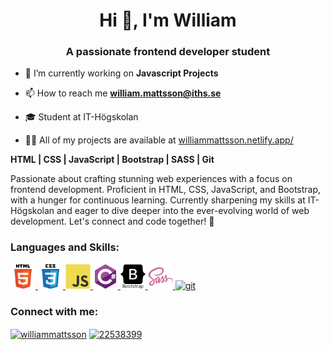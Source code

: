 <h1 align="center">Hi 👋, I'm William</h1>
<h3 align="center">A passionate frontend developer student</h3>

- 🔭 I’m currently working on **Javascript Projects**

- 📫 How to reach me **william.mattsson@iths.se**

- 🎓 Student at IT-Högskolan
  
- 👨‍💻 All of my projects are available at [williammattsson.netlify.app/](https://williammattsson.netlify.app/)


 **HTML | CSS | JavaScript | Bootstrap | SASS | Git**
 
Passionate about crafting stunning web experiences with a focus on frontend development. Proficient in HTML, CSS, JavaScript, and Bootstrap, with a hunger for continuous learning. Currently sharpening my skills at IT-Högskolan and eager to dive deeper into the ever-evolving world of web development. Let's connect and code together! 🚀


<h3 align="left">Languages and Skills:</h3>
<p align="left"><a href="https://www.w3.org/html/" target="_blank" rel="noreferrer"> <img src="https://raw.githubusercontent.com/devicons/devicon/master/icons/html5/html5-original-wordmark.svg" alt="html5" width="40" height="40"/> </a> <a href="https://www.w3schools.com/css/" target="_blank" rel="noreferrer"> <img src="https://raw.githubusercontent.com/devicons/devicon/master/icons/css3/css3-original-wordmark.svg" alt="css3" width="40" height="40"/> </a> <a href="https://developer.mozilla.org/en-US/docs/Web/JavaScript" target="_blank" rel="noreferrer"> <img src="https://raw.githubusercontent.com/devicons/devicon/master/icons/javascript/javascript-original.svg" alt="javascript" width="40" height="40"/> </a><a href="https://www.w3schools.com/cs/" target="_blank" rel="noreferrer"> <img src="https://raw.githubusercontent.com/devicons/devicon/master/icons/csharp/csharp-original.svg" alt="csharp" width="40" height="40"/> </a> <a href="https://getbootstrap.com" target="_blank" rel="noreferrer"><img src="https://raw.githubusercontent.com/devicons/devicon/master/icons/bootstrap/bootstrap-plain-wordmark.svg" alt="bootstrap" width="40" height="40"/> </a><a href="https://sass-lang.com" target="_blank" rel="noreferrer"> <img src="https://raw.githubusercontent.com/devicons/devicon/master/icons/sass/sass-original.svg" alt="sass" width="40" height="40"/> </a> <a href="https://git-scm.com/" target="_blank" rel="noreferrer"> <img src="https://www.vectorlogo.zone/logos/git-scm/git-scm-icon.svg" alt="git" width="40" height="40"/> </a> 
</p>

<h3 align="left">Connect with me:</h3>
<p align="left">
<a href="https://linkedin.com/in/williammattsson" target="blank"><img align="center" src="https://raw.githubusercontent.com/rahuldkjain/github-profile-readme-generator/master/src/images/icons/Social/linked-in-alt.svg" alt="williammattsson" height="30" width="40" /></a>
<a href="https://stackoverflow.com/users/22538399" target="blank"><img align="center" src="https://raw.githubusercontent.com/rahuldkjain/github-profile-readme-generator/master/src/images/icons/Social/stack-overflow.svg" alt="22538399" height="30" width="40" /></a>
</p>

